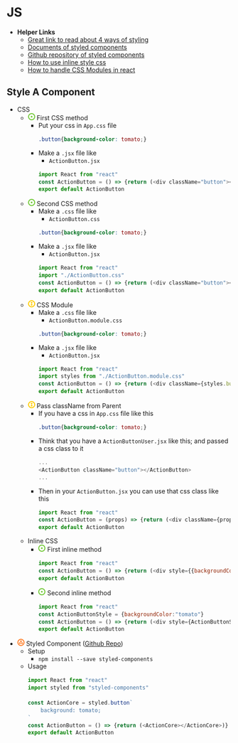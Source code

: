 # JS
- **Helper Links**
    - [Great link to read about 4 ways of styling](https://codeburst.io/4-four-ways-to-style-react-components-ac6f323da822)
    - [Documents of styled components](https://styled-components.com/docs/basics)
    - [Github repository of styled components](https://github.com/styled-components/styled-components)
    - [How to use inline style css](https://stackoverflow.com/questions/26882177/react-js-inline-style-best-practices)
    - [How to handle CSS Modules in react](https://stackoverflow.com/questions/53062306/css-modules-not-working-for-react-version-16-6-0)

## Style A Component
- CSS
    - ![](../../../-/1.png) First CSS method
        - Put your css in `App.css` file
            ~~~css
            .button{background-color: tomato;}
            ~~~
        - Make a `.jsx` file like
            - `ActionButton.jsx`
            ~~~js
            import React from "react"
            const ActionButton = () => {return (<div className="button"></div>)}
            export default ActionButton
            ~~~
    - ![](../../../-/1.png) Second CSS method
        - Make a `.css` file like
            - `ActionButton.css`
            ~~~css
            .button{background-color: tomato;}
            ~~~
        - Make a `.jsx` file like
            - `ActionButton.jsx`
            ~~~js
            import React from "react"
            import "./ActionButton.css"
            const ActionButton = () => {return (<div className="button"></div>)}
            export default ActionButton
            ~~~
    - ![](../../../-/2.png) CSS Module
        - Make a `.css` file like
            - `ActionButton.module.css`
            ~~~css
            .button{background-color: tomato;}
            ~~~
        - Make a `.jsx` file like
            - `ActionButton.jsx`
            ~~~js
            import React from "react"
            import styles from "./ActionButton.module.css"
            const ActionButton = () => {return (<div className={styles.button}></div>)}
            export default ActionButton
            ~~~
    - ![](../../../-/2.png) Pass className from Parent
        - If you have a css in `App.css` file like this
            ~~~css
            .button{background-color: tomato;}
            ~~~
        - Think that you have a `ActionButtonUser.jsx` like this; and passed a css class to it
            ~~~js
            ...
            <ActionButton className="button"></ActionButton>
            ...
            ~~~
        - Then in your `ActionButton.jsx` you can use that css class like this
            ~~~js
            import React from "react"
            const ActionButton = (props) => {return (<div className={props.className}></div>)}
            export default ActionButton
            ~~~
    - Inline CSS
        - ![](../../../-/1.png) First inline method
            ~~~js
            import React from "react"
            const ActionButton = () => {return (<div style={{backgroundColor:"tomato"}}></div>)}
            export default ActionButton
            ~~~
        - ![](../../../-/1.png) Second inline method
            ~~~js
            import React from "react"
            const ActionButtonStyle = {backgroundColor:"tomato"}
            const ActionButton = () => {return (<div style={ActionButtonStyle}></div>)}
            export default ActionButton
            ~~~
- ![](../../../-/3.png) Styled Component ([Github Repo](https://github.com/styled-components/styled-components))
    - Setup
        - `npm install --save styled-components`
    - Usage
        ~~~js
        import React from "react"
        import styled from "styled-components"

        const ActionCore = styled.button`
            background: tomato;
        `
        const ActionButton = () => {return (<ActionCore></ActionCore>)}
        export default ActionButton
        ~~~